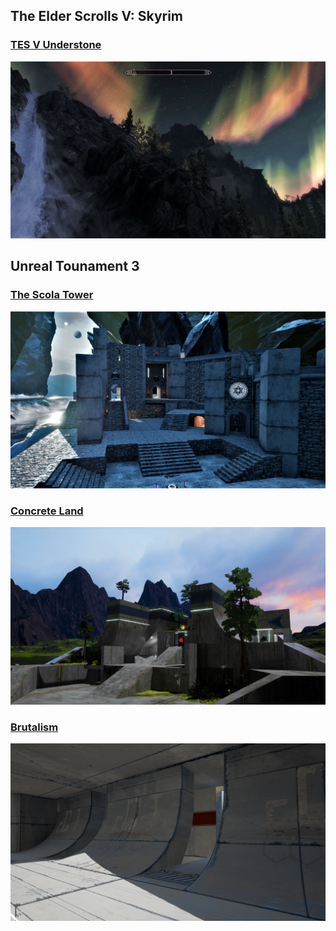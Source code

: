 

<h2>The Elder Scrolls V: Skyrim </h2>

<h3><a href="../data/showcase/TES_V">TES V Understone</a></h3>

<a href="../data/showcase/TES_V">
  <img src="/assets/Portfolio/Mods/TES_V_txt.png" alt="Understone" style="max-width: 100%; height: auto;">
</a>

<h2>Unreal Tounament 3</h2>

<h3><a href="../data/showcase/UT_The_Scola_Tower">The Scola Tower</a></h3>

<a href="../data/showcase/UT_The_Scola_Tower">
  <img src="/assets/Portfolio/Mods/The_Scola_Tower_txt.png" alt="Scola Tower Preview" style="max-width: 100%; height: auto;">
</a>


<h3><a href="../data/showcase/UT_Concrete_Land">Concrete Land</a></h3>

<a href="../data/showcase/UT_Concrete_Land">
  <img src="/assets/Portfolio/Mods/Screenshot_txt.png" alt="Concrete Land" style="max-width: 100%; height: auto;">
</a>

<h3><a href="../data/showcase/UT_Brutalism">Brutalism</a></h3>

<a href="../data/showcase/UT_Brutalism">
  <img src="/assets/Portfolio/Mods/Brutalism_txt.png" alt="Brutalism" style="max-width: 100%; height: auto;">
</a>


